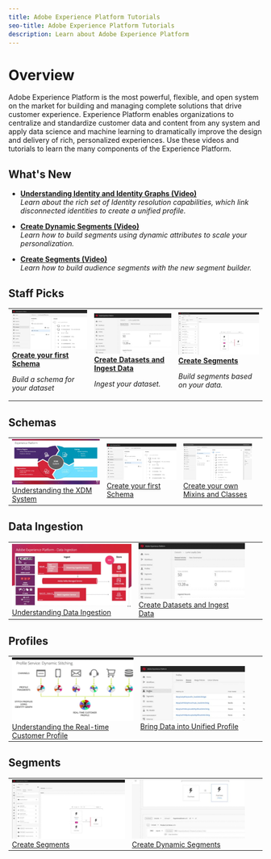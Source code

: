 ```yaml
---
title: Adobe Experience Platform Tutorials
seo-title: Adobe Experience Platform Tutorials
description: Learn about Adobe Experience Platform
---
```


# Overview

Adobe Experience Platform is the most powerful, flexible, and open system on the market for building and managing complete solutions that drive customer experience. Experience Platform enables organizations to centralize and standardize customer data and content from any system and apply data science and machine learning to dramatically improve the design and delivery of rich, personalized experiences. Use these videos and tutorials to learn the many components of the Experience Platform.

## What's New

* **[Understanding Identity and Identity Graphs (Video)](README.md)**
    <br>
    *Learn about the rich set of Identity resolution capabilities, which link disconnected identities to create a unified profile.*

* **[Create Dynamic Segments (Video)](README.md)**
    <br>
    *Learn how to build segments using dynamic attributes to scale your personalization.*

* **[Create Segments (Video)](README.md)**
    <br>
    *Learn how to build audience segments with the new segment builder.*


## Staff Picks

<table>
<tr>
  <td>
    <a href="schemas/create-your-first-schema-with-out-of-the-box-components.md">
      <img alt="thumbnail image for the 'Create your first Schema' video" src="assets/thumb_Create-your-First-Schema.png" />
    </a>
    <div>
      <a href="schemas/create-your-first-schema-with-out-of-the-box-components.md">
    <strong>Create your first Schema</strong>
    </a>
    </div>
    <p>
    <em>Build a schema for your dataset</em>
    <p>
  </td>
   <td>
    <a href="datasets/create-datasets-and-ingest-data.md">
      <img alt="thumbnail image for the 'Create Datasets and Ingest Data' video" src="assets/thumb_Create-Datasets-and-Ingest-Data.png" />
    </a>
    <div>
      <a href="datasets/create-datasets-and-ingest-data.md">
    <strong>Create Datasets and Ingest Data</strong>
    </a>
    </div>
    <p>
    <em>Ingest your dataset.</em>
    <p>
  </td>
  <td>
    <a href="segments/create-segments.md">
      <img alt="thumbnail image for the 'Create Segments' video" src="assets/thumb_Create-Segments.png" />
    </a>
    <div>
      <a href="segments/create-segments.md">
    <strong>Create Segments</strong>
    </a>
    </div>
    <p>
    <em>Build segments based on your data.</em>
    <p>
  </td>
</tr>
</table>

## Schemas

<table>
<tr>
  <td><a href="schemas/understanding-the-xdm-system-and-experience-data-model.md"><img alt="Understanding the XDM System" src="assets/thumb_Understanding-the-XDM-System.png"></a><br/><a href="schemas/understanding-the-xdm-system-and-experience-data-model.md">Understanding the XDM System</a></td>
  <td><a href="schemas/create-your-first-schema-with-out-of-the-box-components.md"><img alt="Create your first Schema" src="assets/thumb_Create-your-First-Schema.png"></a><br/><a href="schemas/create-your-first-schema-with-out-of-the-box-components.md">Create your first Schema</a></td>
  <td><a href="schemas/create-your-own-mixins-and-classes.md"><img alt="Create your own Mixins and Classes" src="assets/thumb_Create-your-own-Mixins-and-Classes.png"></a><br/><a href="schemas/create-your-own-mixins-and-classes.md">Create your own Mixins and Classes</a></td>
  <td><br/></td>
</tr>
</table>

## Data Ingestion

<table>
<tr>
  <td><a href="datasets/understanding-data-ingestion.md"><img alt="Understanding Data Ingestion" src="assets/thumb_Understanding-Data-Ingestion.png"></a><br/><a href="datasets/understanding-data-ingestion.md">Understanding Data Ingestion</a></td>
  <td><a href="datasets/create-datasets-and-ingest-data.md"><img alt="Create Datasets and Ingest Data" src="assets/thumb_Create-Datasets-and-Ingest-Data.png"></a><br/><a href="datasets/create-datasets-and-ingest-data.md">Create Datasets and Ingest Data</a></td>
  <td><br/></td>
  <td><br/></td>
</tr>
</table>

## Profiles

<table>
<tr>
  <td><a href="profiles/understanding-the-real-time-customer-profile.md"><img alt="Understanding the Real-time Customer Profile" src="assets/thumb_Understanding-the-Real-Time-Customer-Profile.png"></a><br/><a href="profiles/understanding-the-real-time-customer-profile.md">Understanding the Real-time Customer Profile</a></td>
  <td><a href="profiles/bring-data-into-the-real-time-customer-profile.md"><img alt="Bring Data into Unified Profile" src="assets/thumb_Bring-Data-into-the-Unified-Profile.png"></a><br/><a href="profiles/bring-data-into-the-real-time-customer-profile.md">Bring Data into Unified Profile</a></td>
  <td><br/></td>
  <td><br/></td>
</tr>
</table>

## Segments

<table>
<tr>
  <td><a href="segments/create-segments.md"><img alt="Create Segments" src="assets/thumb_Create-Segments.png"></a><br/><a href="segments/create-segments.md">Create Segments</a></td>
  <td><a href="segments/create-dynamic-segments.md"><img alt="Create Dynamic Segments" src="assets/thumb_Create-Dynamic-Segments.png"></a><br/><a href="segments/create-dynamic-segments.md">Create Dynamic Segments</a></td>
  <td><br/></td>
  <td><br/></td>
</tr>
</table>